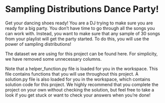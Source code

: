 # Sampling Distributions Dance Party!
Get your dancing shoes ready! You are a DJ trying to make sure you are ready for a big party. You don’t have time to go through all the songs you can work with. Instead, you want to make sure that any sample of 30 songs from your playlist will get the party started. To do this, you will use the power of sampling distributions!

The dataset we are using for this project can be found here. For simplicity, we have removed some unnecessary columns.

Note that a helper_function.py file is loaded for you in the workspace. This file contains functions that you will use throughout this project. A solution.py file is also loaded for you in the workspace, which contains solution code for this project. We highly recommend that you complete the project on your own without checking the solution, but feel free to take a look if you get stuck or want to check your answers when you’re done!